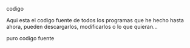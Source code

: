 codigo

Aqui esta el codigo fuente de todos los programas que he hecho hasta ahora, 
pueden descargarlos, modificarlos o lo que quieran...

puro codigo fuente
